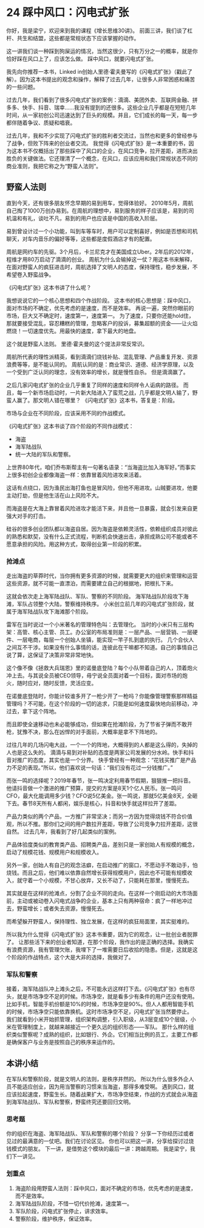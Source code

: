 # 24 踩中风口：闪电式扩张

你好，我是梁宁，欢迎来到我的课程《增长思维30讲》。
前面三讲，我们谈了杠杆、共生和结盟，这些都是常规状态下应该掌握的动作。

这一讲我们谈一种踩到狗屎运的情况，当然这很少，只有万分之一的概率，就是你恰好踩在风口上了，应该怎么做。
踩中风口，就要闪电式扩张。

我先向你推荐一本书，Linked in创始人里德·霍夫曼写的《闪电式扩张》（戳此了解）。因为这本书提出的观念和操作，解释了过去几年，让很多人非常困惑和痛苦的一些问题。

过去几年，我们看到了很多闪电式扩张的案例：滴滴、美团外卖、互联网金融、拼多多、快手、抖音、瑞幸……我没有提到的还很多。这些企业几乎都是在短短几年时间，从一家初创公司迅速达到了巨头的规模。并且，它们成长的每一天，每一步都伴随着争议、质疑和唱衰。

过去几年，我和不少实现了闪电式扩张的胜利者交流过，当然也和更多的曾经参与了战争，但败下阵来的创业者交流。
我觉得《闪电式扩张》是一本重要的书，因为这本书不仅概括出了那些踩中了风口的企业，在风口竞争，拉开差距，进而决出胜负的关键做法。它还理清了一个概念，在风口，应该应用和我们常规状态不同的商业准则，我把它称之为“野蛮人法则”。

## 野蛮人法则

直到今天，还有很多朋友怀念早期的易到用车，觉得体验好。
2010年5月，周航自己掏了1000万创办易到。在周航的理想中，易到服务的样子应该是，易到的司机温和有礼，谈吐不凡，易到的用户也应该是中国的高收入阶层。

易到曾设计过一个小功能，叫到车等车时，用户可以定制喜好，例如是否想和司机聊天，对车内音乐的偏好等等，这些都是度假酒店才有的配置。

周航是网约车的先驱。3个月后，卡兰尼克才在美国成立Uber。2年后的2012年，程维才用80万启动了滴滴的创业。
周航为什么会输掉这一仗？用这本书来解释，在面对野蛮人的疯狂进击时，周航选择了文明人的态度，保持理性，稳步发展，不希望卷入野蛮战争。

《闪电式扩张》这本书讲了什么呢？

我想说说它的一个核心思想和四个作战阶段。
这本书的核心思想是：踩中风口，面对市场的不确定，优先考虑的是速度，而不是效率。
再说一遍，突然你眼前的市场，巨大又不确定时，速度第一，速度第一。
为了速度，只要你还能hold住，那就要接受混乱，容忍糟糕的管理，忽略客户的投诉，募集超额的资金——让火焰燃烧！一切速度优先。用最快的速度，拿下最大的地盘。

这个就是野蛮人法则。
里德·霍夫曼的这个提法非常反常识。

周航所代表的理性派精英，看到滴滴们烧钱补贴、混乱管理、产品重复开发、资源浪费等等，是不能认同的。
周航认同的是：商业常识、道德、经济学原理，以及一个受到广泛认同的理念，没有效率的增长，就是慢性自杀。
但是滴滴赢了。

之后几家闪电式扩张的企业几乎重复了同样的速度和同样令人诟病的路径。
而且，每一个新市场启动时，一片新大陆进入了蛮荒之战，几乎都是文明人输了，野蛮人赢了。那文明人错在哪里？
《闪电式扩张》这本书，答复是：阶段。

市场与企业在不同阶段，应该采用不同的作战模式。

《闪电式扩张》这本书谈了四个阶段的不同作战模式：
- 海盗
- 海军陆战队
- 统一大陆的军队和警察。

上世界80年代，咱们乔布斯帮主有一句著名语录：“当海盗比加入海军好。”而事实上很多初创企业都像海盗一样：依靠冒着风险进攻来活着。

这话有点绕口，因为渔民出海打鱼也是冒风险，但他不用进攻。山贼要进攻，他要主动打劫，但是他生活在山上风险不大。

而海盗是在大海上靠冒着风险进攻才能活下来，并且他一旦暴露，就会引发来自更强大对手的打击。

硅谷的很多创业团队都以海盗自居。因为海盗是依赖灵活性，依赖组织成员对彼此的熟悉和默契，没有什么正式流程，判断机会快速出击，承担成熟公司不能或者不愿意承担的风险。用这种方式，取得创业第一阶段的积累。

### 抢滩点

走出海盗的草莽时代，当你拥有更多资源的时候，就需要更大的组织来管理和运营这些资源，就不可能一直漂泊，而需要建立自己的根据地，把根扎下来。

这就会依次走上海军陆战队、军队、警察的不同阶段。
海军陆战队阶段攻下海滩，军队占领整个大陆，警察维持秩序。
小米创立前几年的闪电式扩张阶段，就属于海军陆战队攻下海滩那个阶段。

雷军在当时说过一个小米著名的管理特色叫：去管理化。
当时的小米只有三层构架：高管、核心主管、员工。办公室的布局准则是：一层产品、一层营销、一层硬件、一层电商，每层一个创始人坐镇，能实现一竿子扎到底的执行。
几个合伙人之间互不干涉。如果没有什么事情的话，连彼此在干嘛都不知道。自己的事情自己说了算，这保证了决策非常非常地快。

这个像不像《拯救大兵瑞恩》里的诺曼底登陆？每个小队带着自己的人，顶着炮火冲上去。与其说全员被CEO领导，毋宁说全员面对着一个目标，面对市场的炮火，随时应对，随时反馈，灵活应变。

在诺曼底登陆时，你能计较谁多开了一枪少开了一枪吗？你能像管理警察那样精益管理吗？不可能，在这个阶段的一切的追求，只能是如何速度最快地向前移动，冲过去，拿下这个阵地。

而且即使全速移动也未必能够成功，但如果在抢滩阶段，为了节省子弹而不敢开枪，犹豫不决，那么在凶悍的对手面前，大概率是拿不下阵地的。

过往几年的几场闪电大战，一个一个的阵地，大概得到的人都是这么得的，失掉的人也是这么失的。
滴滴与易到对补贴的态度是两家公司发展的分水岭。快手和抖音对推广的态度，其实也是一个分界。
快手曾经有一种观念：“花钱买推广是产品力不足的表现。”所以，他们喜欢说一句话：“我们没有花过一分钱推广。”

而张一鸣的选择呢？2019年春节，张一鸣决定利用春节假期，狠狠推一把抖音。
他请抖音做一个激进的推广预算，提交的方案是8天1个亿人民币。张一鸣问CFO，最大化能调用多少钱？CFO说5亿美金。张一鸣说，那就5亿美金8天，全砸下去。春节8天所有人都闲，娱乐是核心，抖音和快手就这样拉开了差距。

产品力类似的两个产品，一方推广非常坚决；而另一方因为觉得烧钱不符合价值观，所以不推。那你们之间的用户数拉开差距，导致了公司竞争力拉开差距，这很自然。
过去几年，我看到了好几起类似的案例。

产品体验度类似的教育类产品、招聘类产品，差别只是一家创始人有规模的概念，启动了规模花钱、规模用户和规模收入。

另外一家，创始人有自己的观念洁癖，在启动推广的窗口，不愿动手不敢动手，怕烧钱。而且之后，他们难以依靠自然增长获得规模用户，因此也不可能有规模收入，就守着一个小规模，不甘心放弃，又长不动了，只能耗在那里，慢慢死去。

其实就是在这样的抢滩点，分割了企业不同的走向。在这样一个刚启动的大市场面前，主动或被动卷入闪电式战争的企业，基本上只有两种宿命：疯了一样地冲过去，野蛮增长；或者失去资源，慢慢死去。

而希望躲开野蛮人，保持理性、独立发展，在这样的疯狂局面里，其实挺难的。

所以我为什么觉得《闪电式扩张》这本书重要，因为它的观念，让一批创业者脱罪了。
让那些活下来的创业者知道，在那个阶段，我作出的是正确的选择。我确实有浪费资源，我有管理欠账，我埋下了一堆需要日后收拾的隐患。但是，这就是这个阶段的作战特点，这个大是大非的选择，我做对了。

### 军队和警察

接着，海军陆战队冲上滩头之后，不可能永远这样打下去。《闪电式扩张》也有尽头，就是市场净空不足的时候。市场净空，就是看多少有条件的用户还没有使用。
比如手机，智能手机份额是10%的时候，市场净空是90%。但人人都用智能手机的时候，市场净空只能依靠换机。这时市场净空不足，闪电式扩张当然要停止。
我们就看到小米开始抓管理，组织架构调整，引入职级，从3层变成10个层级，小米在管理制度上，就越来越接近一个更久远的组织形态——军队。
那什么样的组织类似警察呢？成熟的组织，比如银行、外企。它们相当比例的员工，主要工作都是确保客户与业务是按照自己的秩序来运作的。

## 本讲小结

在军队和警察阶段，就是文明人的法则，是秩序井然的。
所以为什么很多外企人员不能适应创业，因为用当警察的习惯来当海盗，那得多难受啊。
遇到风口，就应该拉起速度，野蛮生长。随着战果扩大，市场净空结束，作战的方式就会从海盗到海军陆战队、军队和警察，野蛮终究还要回归文明。

### 思考题

你的组织在海盗、海军陆战队、军队和警察的哪个阶段？
分享一下你经历过或者见过的最满意的一仗吧。我们在讨论区见。
你也可以把这一讲，分享给探讨过烧钱模式的朋友。
下一讲，是借势这个模块的最后一讲：跨越周期。
我是梁宁，我们下一讲见。

### 划重点

1. 海盗阶段用野蛮人法则：踩中风口，面对不确定的市场，优先考虑的是速度，而不是效率。 
2. 海军陆战队阶段，不惜一切代价抢滩，速度第一。 
3. 军队阶段，闪电式扩张停止，讲求效率。 
4. 警察阶段，维护秩序，保证效率。